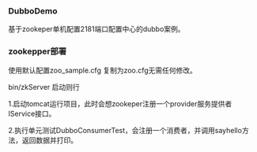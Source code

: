 ### DubboDemo

基于zookeper单机配置2181端口配置中心的dubbo案例。


### zookepper部署

使用默认配置zoo_sample.cfg 复制为zoo.cfg无需任何修改。

bin/zkServer 启动则行



1.启动tomcat运行项目，此时会想zookeper注册一个provider服务提供者IService接口。

2.执行单元测试DubboConsumerTest，会注册一个消费者，并调用sayhello方法，返回数据并打印。
